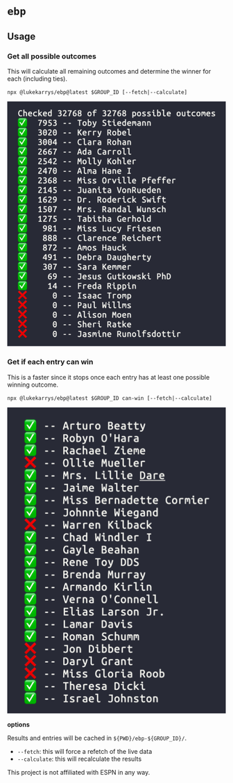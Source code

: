 # `ebp`

## Usage

### Get all possible outcomes

This will calculate all remaining outcomes and determine the winner for each (including ties).

```
npx @lukekarrys/ebp@latest $GROUP_ID [--fetch|--calculate]
```

![](./docs/all.png)

### Get if each entry can win

This is a faster since it stops once each entry has at least one possible winning outcome.

```
npx @lukekarrys/ebp@latest $GROUP_ID can-win [--fetch|--calculate]
```

![](./docs/can-win.png)

**options**

Results and entries will be cached in `${PWD}/ebp-${GROUP_ID}/`.

- `--fetch`: this will force a refetch of the live data
- `--calculate`: this will recalculate the results

This project is not affiliated with ESPN in any way.
